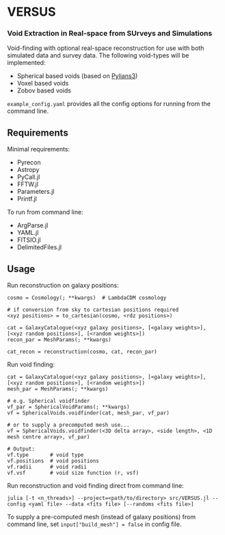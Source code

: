# VERSUS
### Void Extraction in Real-space from SUrveys and Simulations
Void-finding with optional real-space reconstruction for use with both simulated data and survey data. The following void-types will be implemented:
- Spherical based voids (based on [Pylians3](https://github.com/franciscovillaescusa/Pylians3))
- Voxel based voids
- Zobov based voids

```example_config.yaml``` provides all the config options for running from the command line.

## Requirements

Minimal requirements:
- Pyrecon
- Astropy
- PyCall.jl
- FFTW.jl
- Parameters.jl
- Printf.jl

To run from command line:
- ArgParse.jl
- YAML.jl
- FITSIO.jl
- DelimitedFiles.jl

## Usage
Run reconstruction on galaxy positions:
```
cosmo = Cosmology(; **kwargs)  # LambdaCDM cosmology

# if conversion from sky to cartesian positions required
<xyz positions> = to_cartesian(cosmo, <rdz positions>)

cat = GalaxyCatalogue(<xyz galaxy positions>, [<galaxy weights>], [<xyz random positions>], [<random weights>])
recon_par = MeshParams(; **kwargs)

cat_recon = reconstruction(cosmo, cat, recon_par)
```

Run void finding:
```
cat = GalaxyCatalogue(<xyz galaxy positions>, [<galaxy weights>], [<xyz random positions>], [<random weights>])
mesh_par = MeshParams(; **kwargs)

# e.g. Spherical voidfinder
vf_par = SphericalVoidParams(; **kwargs)
vf = SphericalVoids.voidfinder(cat, mesh_par, vf_par)

# or to supply a precomputed mesh use...
vf = SphericalVoids.voidfinder(<3D delta array>, <side length>, <1D mesh centre array>, vf_par)

# Output:
vf.type       # void type
vf.positions  # void positions
vf.radii      # void radii
vf.vsf        # void size function (r, vsf)
```

Run reconstruction and void finding direct from command line:
```
julia [-t <n_threads>] --project=<path/to/directory> src/VERSUS.jl --config <yaml file> --data <fits file> [--randoms <fits file>]
```
To supply a pre-computed mesh (instead of galaxy positions) from command line, set ```input["build_mesh"] = false``` in config file.
